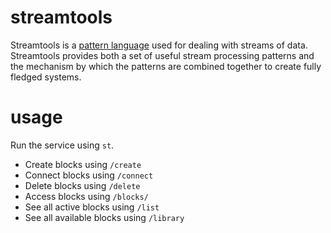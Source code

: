 streamtools
===========

Streamtools is a [pattern language](http://en.wikipedia.org/wiki/Pattern_language) 
used for dealing with streams of data. Streamtools provides both a set of
useful stream processing patterns and the mechanism by which the patterns are 
combined together to create fully fledged systems. 

usage
=====

Run the service using `st`.

* Create blocks using `/create`
* Connect blocks using `/connect`
* Delete blocks using `/delete`
* Access blocks using `/blocks/`
* See all active blocks using `/list`
* See all available blocks using `/library`
